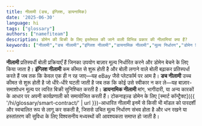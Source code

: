 ```yaml
---
title: नीलामी (डच, इंग्लिश, डायनामिक)
date: '2025-06-30'
language: hi
tags: ["glossary"]
authors: ["namefiteam"]
description: डोमेन की बिक्री के लिए इस्तेमाल की जाने वाली विभिन्न प्रकार की नीलामियां क्या हैं?
keywords: ["नीलामी","डच नीलामी","इंग्लिश नीलामी","डायनामिक नीलामी","मूल्य निर्धारण","डोमेन बिक्री"]
---
```


**नीलामी** प्रतिस्पर्धी बोली प्रक्रियाएँ हैं जिनका उपयोग बाज़ार मूल्य निर्धारित करने और डोमेन बेचने के लिए किया जाता है। **इंग्लिश नीलामी** कम कीमत से शुरू होती है और बोली लगाने वाले बोली बढ़ाकर प्रतिस्पर्धा करते हैं जब तक कि केवल एक ही न रह जाए—यह eBay जैसे प्लेटफॉर्म पर आम है। **डच नीलामी** उच्च कीमत से शुरू होती है जो धीरे-धीरे घटती जाती है जब तक कि कोई उसे स्वीकार न कर ले—यह बाज़ार-समाशोधन मूल्य पर त्वरित बिक्री सुनिश्चित करती है। **डायनामिक नीलामी** मांग, भागीदारी, या अन्य कारकों के आधार पर अपनी कार्यप्रणाली को समायोजित करती हैं। टोकनाइज़्ड डोमेन के लिए [स्मार्ट कॉन्ट्रैक्ट]({{ '/hi/glossary/smart-contract/' | url }})-आधारित नीलामी इनमें से किसी भी मॉडल को पारदर्शी और स्वचालित रूप से लागू कर सकती है, जिससे उचित मूल्य निर्धारण संभव होता है और धन रखने या हस्तांतरण की सुविधा के लिए विश्वसनीय मध्यस्थों की आवश्यकता समाप्त हो जाती है।